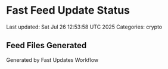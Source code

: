 # Fast Feed Update Status
Last updated: Sat Jul 26 12:53:58 UTC 2025
Categories: crypto

## Feed Files Generated

Generated by Fast Updates Workflow
